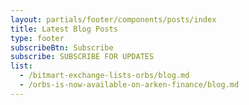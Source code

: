 ```yaml
---
layout: partials/footer/components/posts/index
title: Latest Blog Posts
type: footer
subscribeBtn: Subscribe
subscribe: SUBSCRIBE FOR UPDATES
list:
  - /bitmart-exchange-lists-orbs/blog.md
  - /orbs-is-now-available-on-arken-finance/blog.md
---
```

